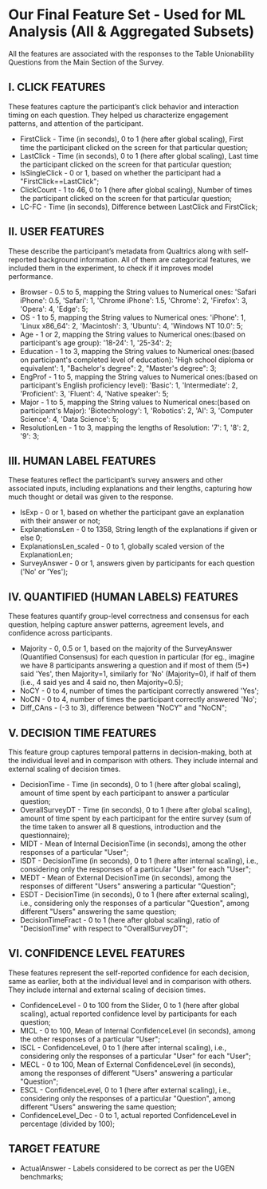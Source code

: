 # Our Final Feature Set - Used for ML Analysis (All & Aggregated Subsets)   

All the features are associated with the responses to the Table Unionability Questions from the Main Section of the Survey.   

## I. CLICK FEATURES

These features capture the participant’s click behavior and interaction timing on each question. They helped us characterize engagement patterns, and attention of the participant.    

- FirstClick - Time (in seconds), 0 to 1 (here after global scaling), First time the participant clicked on the screen for that particular question;   
- LastClick - Time (in seconds), 0 to 1 (here after global scaling), Last time the participant clicked on the screen for that particular question;   
- IsSingleClick - 0 or 1, based on whether the participant had a "FirstClick==LastClick";   
- ClickCount - 1 to 46, 0 to 1 (here after global scaling), Number of times the participant clicked on the screen for that particular question;   
- LC-FC - Time (in seconds), Difference between LastClick and FirstClick;   

## II. USER FEATURES

These describe the participant’s metadata from Qualtrics along with self-reported background information. All of them are categorical features, we included them in the experiment, to check if it improves model performance.   

- Browser - 0.5 to 5, mapping the String values to Numerical ones: 'Safari iPhone': 0.5, 'Safari': 1, 'Chrome iPhone': 1.5, 'Chrome': 2, 'Firefox': 3, 'Opera': 4, 'Edge': 5;  
- OS - 1 to 5, mapping the String values to Numerical ones: 'iPhone': 1, 'Linux x86_64': 2, 'Macintosh': 3, 'Ubuntu': 4, 'Windows NT 10.0': 5;   
- Age - 1 or 2, mapping the String values to Numerical ones:(based on participant's age group): '18-24': 1, '25-34': 2;   
- Education - 1 to 3, mapping the String values to Numerical ones:(based on participant's completed level of education): 'High school diploma or equivalent': 1, "Bachelor's degree": 2, "Master's degree": 3;   
- EngProf - 1 to 5, mapping the String values to Numerical ones:(based on participant's English proficiency level): 'Basic': 1, 'Intermediate': 2, 'Proficient': 3, 'Fluent': 4, 'Native speaker': 5;   
- Major - 1 to 5, mapping the String values to Numerical ones:(based on participant's Major): 'Biotechnology': 1, 'Robotics': 2, 'AI': 3, 'Computer Science': 4, 'Data Science': 5;   
- ResolutionLen - 1 to 3, mapping the lengths of Resolution: '7': 1, '8': 2, '9': 3;   

## III. HUMAN LABEL FEATURES

These features reflect the participant’s survey answers and other associated inputs, including explanations and their lengths, capturing how much thought or detail was given to the response.  

- IsExp - 0 or 1, based on whether the participant gave an explanation with their answer or not;  
- ExplanationsLen - 0 to 1358, String length of the explanations if given or else 0;  
- ExplanationsLen_scaled - 0 to 1, globally scaled version of the ExplanationLen;  
- SurveyAnswer - 0 or 1, answers given by participants for each question ('No' or 'Yes');    

## IV. QUANTIFIED (HUMAN LABELS) FEATURES

These features quantify group-level correctness and consensus for each question, helping capture answer patterns, agreement levels, and confidence across participants.   

- Majority - 0, 0.5 or 1, based on the majority of the SurveyAnswer (Quantified Consensus) for each question in particular (for eg., imagine we have 8 participants answering a question and if most of them (5+) said 'Yes', then Majority=1, similarly for 'No' (Majority=0), if half of them (i.e., 4 said yes and 4 said no, then Majority=0.5);   
- NoCY - 0 to 4, number of times the participant correctly answered 'Yes';  
- NoCN - 0 to 4, number of times the participant correctly answered 'No';
- Diff_CAns - (-3 to 3), difference between "NoCY" and "NoCN";   

## V. DECISION TIME FEATURES

This feature group captures temporal patterns in decision-making, both at the individual level and in comparison with others. They include internal and external scaling of decision times.    

- DecisionTime - Time (in seconds), 0 to 1 (here after global scaling), amount of time spent by each participant to answer a particular question;    
- OverallSurveyDT - Time (in seconds), 0 to 1 (here after global scaling), amount of time spent by each participant for the entire survey (sum of the time taken to answer all 8 questions, introduction and the questionnaire);     
- MIDT - Mean of Internal DecisionTime (in seconds), among the other responses of a particular "User";    
- ISDT - DecisionTime (in seconds), 0 to 1 (here after internal scaling), i.e., considering only the responses of a particular "User" for each "User";    
- MEDT - Mean of External DecisionTime (in seconds), among the responses of different "Users" answering a particular "Question";    
- ESDT - DecisionTime (in seconds), 0 to 1 (here after external scaling), i.e., considering only the responses of a particular "Question", among different "Users" answering the same question;     
- DecisionTimeFract - 0 to 1 (here after global scaling), ratio of "DecisionTime" with respect to "OverallSurveyDT";     

## VI. CONFIDENCE LEVEL FEATURES

These features represent the self-reported confidence for each decision, same as earlier, both at the individual level and in comparison with others. They include internal and external scaling of decision times.    

- ConfidenceLevel - 0 to 100 from the Slider, 0 to 1 (here after global scaling), actual reported confidence level by participants for each question;    
- MICL - 0 to 100, Mean of Internal ConfidenceLevel (in seconds), among the other responses of a particular "User";     
- ISCL - ConfidenceLevel, 0 to 1 (here after internal scaling), i.e., considering only the responses of a particular "User" for each "User";    
- MECL - 0 to 100, Mean of External ConfidenceLevel (in seconds), among the responses of different "Users" answering a particular "Question";     
- ESCL - ConfidenceLevel, 0 to 1 (here after external scaling), i.e., considering only the responses of a particular "Question", among different "Users" answering the same question;      
- ConfidenceLevel_Dec - 0 to 1, actual reported ConfidenceLevel in percentage (divided by 100);     
        
## TARGET FEATURE

- ActualAnswer - Labels considered to be correct as per the UGEN benchmarks;      
